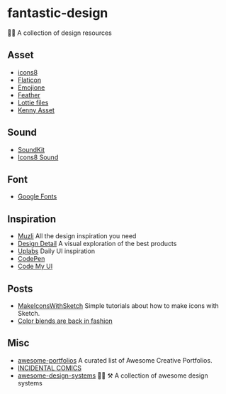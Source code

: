 # fantastic-design
👨‍🎨 A collection of design resources

## Asset

- [icons8](https://icons8.com/)
- [Flaticon](http://www.flaticon.com/)
- [Emojione](https://www.emojione.com/emoji/v3)
- [Feather](https://feathericons.com)
- [Lottie files](http://www.lottiefiles.com/)
- [Kenny Asset](https://kenney.nl/assets)

## Sound

- [SoundKit](http://facebook.design/soundkit)
- [Icons8 Sound](https://icons8.com/sounds)

## Font

- [Google Fonts](https://fonts.google.com/)

## Inspiration

- [Muzli](https://medium.muz.li/) All the design inspiration you need
- [Design Detail](http://www.brianlovin.com/) A visual exploration of the best products
- [Uplabs](https://www.uplabs.com/) Daily UI inspiration
- [CodePen](http://codepen.io/pens/)
- [Code My UI](https://codemyui.com/)

## Posts

- [MakeIconsWithSketch](https://github.com/allenwong/MakeIconsWithSketch) Simple tutorials about how to make icons with Sketch.
- [Color blends are back in fashion](https://blog.prototypr.io/https-medium-com-colorblends-aebda77c8742)

## Misc

- [awesome-portfolios](https://github.com/iRaul/awesome-portfolios) A curated list of Awesome Creative Portfolios.
- [INCIDENTAL COMICS](http://www.incidentalcomics.com/)
- [awesome-design-systems](https://github.com/alexpate/awesome-design-systems) 💅🏻 ⚒ A collection of awesome design systems
